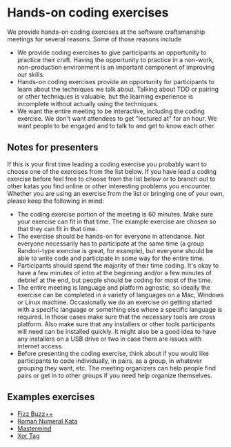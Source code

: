 # Hands-on coding exercises

We provide hands-on coding exercises at the software craftsmanship meetings for several reasons. Some of those reasons include
* We provide coding exercises to give participants an opportunity to practice their craft. Having the opportunity to practice in a non-work, non-production environment is an important component of improving our skills. 
* Hands-on coding exercises provide an opportunity for participants to learn about the techniques we talk about. Talking about TDD or pairing or other techniques is valuable, but the learning experience is incomplete without actually using the techniques. 
* We want the entire meeting to be interactive, including the coding exercise. We don't want attendees to get "lectured at" for an hour. We want people to be engaged and to talk to and get to know each other.

## Notes for presenters

If this is your first time leading a coding exercise you probably want to choose one of the exercises from the list below. If you have lead a coding exercise before feel free to choose from the list below or to branch out to other katas you find online or other interesting problems you encounter. Whether you are using an exercise from the list or bringing one of your own, please keep the following in mind:
* The coding exercise portion of the meeting is 60 minutes. Make sure your exercise can fit in that time. The example exercise are chosen so that they can fit in that time.
* The exercise should be hands-on for everyone in attendance. Not everyone necessarily has to participate at the same time (a group Randori-type exercise is great, for example), but everyone should be able to write code and participate in some way for the entire time.
* Participants should spend the majority of their time coding. It's okay to have a few minutes of intro at the beginning and/or a few minutes of debrief at the end, but people should be coding for most of the time.
* The entire meeting is language and platform agnostic, so ideally the exercise can be completed in a variety of languages on a Mac, Windows or Linux machine. Occasionally we do an exercise on getting started with a specific language or something else where a specific language is required. In those cases make sure that the necessary tools are cross platform. Also make sure that any installers or other tools participants will need can be installed quickly. It might also be a good idea to have any installers on a USB drive or two in case there are issues with internet access.
* Before presenting the coding exercise, think about if you would like participants to code individually, in pairs, as a group, in whatever grouping they want, etc. The meeting organizers can help people find pairs or get in to other groups if you need help organize themselves.

## Examples exercises

* [Fizz Buzz++](https://github.com/UtahSC/FizzBuzzPlusPlus)
* [Roman Numeral Kata](https://github.com/UtahSC/roman-numeral-kata)
* [Mastermind](https://github.com/UtahSC/mastermind)
* [Xor Tag](http://xortag.apphb.com)